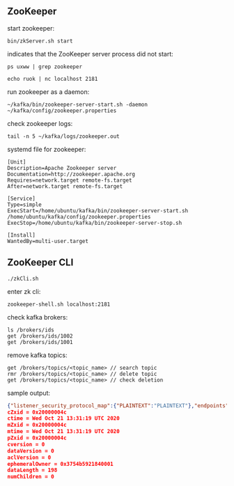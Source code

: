 ## ZooKeeper

start zookeeper:
```
bin/zkServer.sh start
```
indicates that the ZooKeeper server process did not start:
```
ps uxww | grep zookeeper
```
```
echo ruok | nc localhost 2181
```
run zookeeper as a daemon:
```
~/kafka/bin/zookeeper-server-start.sh -daemon ~/kafka/config/zookeeper.properties
```
check zookeeper logs:
```
tail -n 5 ~/kafka/logs/zookeeper.out
```
systemd file for zookeeper:
```
[Unit]
Description=Apache Zookeeper server
Documentation=http://zookeeper.apache.org
Requires=network.target remote-fs.target
After=network.target remote-fs.target

[Service]
Type=simple
ExecStart=/home/ubuntu/kafka/bin/zookeeper-server-start.sh /home/ubuntu/kafka/config/zookeeper.properties
ExecStop=/home/ubuntu/kafka/bin/zookeeper-server-stop.sh

[Install]
WantedBy=multi-user.target
```
## ZooKeeper CLI
```
./zkCli.sh
```

enter zk cli:
```
zookeeper-shell.sh localhost:2181
```

check kafka brokers:
```
ls /brokers/ids
get /brokers/ids/1002
get /brokers/ids/1001
```
remove kafka topics:
```
get /brokers/topics/<topic_name> // search topic
rmr /brokers/topics/<topic_name> // delete topic
get /brokers/topics/<topic_name> // check deletion
```

sample output:
```json
{"listener_security_protocol_map":{"PLAINTEXT":"PLAINTEXT"},"endpoints":["PLAINTEXT://185.86.144.172:6667"],"jmx_port":-1,"host":"185.86.144.172","timestamp":"1603287079138","port":6667,"version":4}
cZxid = 0x20000004c
ctime = Wed Oct 21 13:31:19 UTC 2020
mZxid = 0x20000004c
mtime = Wed Oct 21 13:31:19 UTC 2020
pZxid = 0x20000004c
cversion = 0
dataVersion = 0
aclVersion = 0
ephemeralOwner = 0x3754b5921840001
dataLength = 198
numChildren = 0
```
